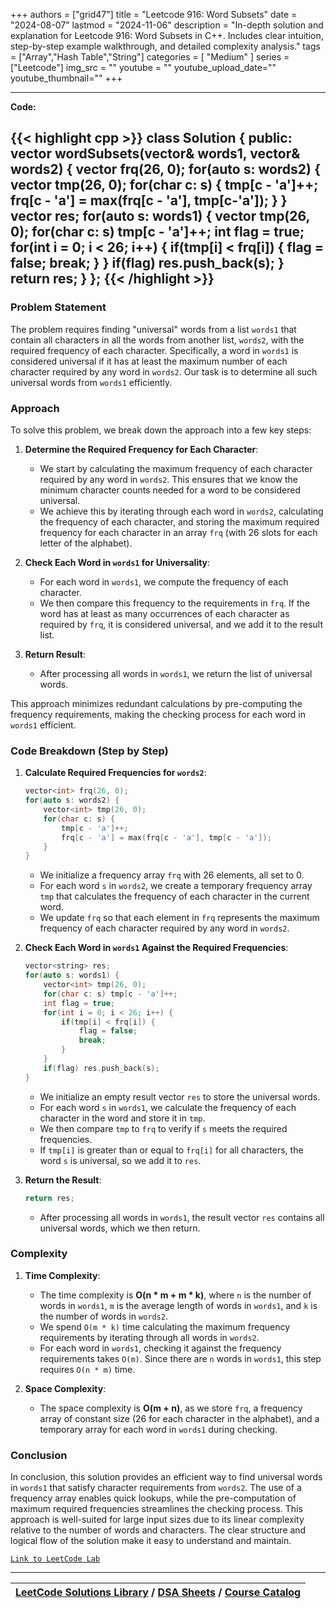 
+++
authors = ["grid47"]
title = "Leetcode 916: Word Subsets"
date = "2024-08-07"
lastmod = "2024-11-06"
description = "In-depth solution and explanation for Leetcode 916: Word Subsets in C++. Includes clear intuition, step-by-step example walkthrough, and detailed complexity analysis."
tags = ["Array","Hash Table","String"]
categories = [
    "Medium"
]
series = ["Leetcode"]
img_src = ""
youtube = ""
youtube_upload_date=""
youtube_thumbnail=""
+++



---
**Code:**

{{< highlight cpp >}}
class Solution {
public:
    vector<string> wordSubsets(vector<string>& words1, vector<string>& words2) {
        vector<int> frq(26, 0);
        for(auto s: words2) {
            vector<int> tmp(26, 0);
            for(char c: s) {
                tmp[c - 'a']++;
                frq[c - 'a'] = max(frq[c - 'a'], tmp[c-'a']);
            }
        }
        vector<string> res;
        for(auto s: words1) {
            vector<int> tmp(26, 0);
            for(char c: s) tmp[c - 'a']++;
            int flag = true;
            for(int i = 0; i < 26; i++) {
                if(tmp[i] < frq[i]) {
                    flag = false;
                    break;
                }
            }
            if(flag) res.push_back(s);
        }
        return res;
    }
};
{{< /highlight >}}
---

### Problem Statement

The problem requires finding "universal" words from a list `words1` that contain all characters in all the words from another list, `words2`, with the required frequency of each character. Specifically, a word in `words1` is considered universal if it has at least the maximum number of each character required by any word in `words2`. Our task is to determine all such universal words from `words1` efficiently.

### Approach

To solve this problem, we break down the approach into a few key steps:

1. **Determine the Required Frequency for Each Character**: 
   - We start by calculating the maximum frequency of each character required by any word in `words2`. This ensures that we know the minimum character counts needed for a word to be considered universal. 
   - We achieve this by iterating through each word in `words2`, calculating the frequency of each character, and storing the maximum required frequency for each character in an array `frq` (with 26 slots for each letter of the alphabet).

2. **Check Each Word in `words1` for Universality**:
   - For each word in `words1`, we compute the frequency of each character.
   - We then compare this frequency to the requirements in `frq`. If the word has at least as many occurrences of each character as required by `frq`, it is considered universal, and we add it to the result list.

3. **Return Result**: 
   - After processing all words in `words1`, we return the list of universal words.

This approach minimizes redundant calculations by pre-computing the frequency requirements, making the checking process for each word in `words1` efficient.

### Code Breakdown (Step by Step)

1. **Calculate Required Frequencies for `words2`**:
   ```cpp
   vector<int> frq(26, 0);
   for(auto s: words2) {
       vector<int> tmp(26, 0);
       for(char c: s) {
           tmp[c - 'a']++;
           frq[c - 'a'] = max(frq[c - 'a'], tmp[c - 'a']);
       }
   }
   ```
   - We initialize a frequency array `frq` with 26 elements, all set to 0.
   - For each word `s` in `words2`, we create a temporary frequency array `tmp` that calculates the frequency of each character in the current word.
   - We update `frq` so that each element in `frq` represents the maximum frequency of each character required by any word in `words2`.

2. **Check Each Word in `words1` Against the Required Frequencies**:
   ```cpp
   vector<string> res;
   for(auto s: words1) {
       vector<int> tmp(26, 0);
       for(char c: s) tmp[c - 'a']++;
       int flag = true;
       for(int i = 0; i < 26; i++) {
           if(tmp[i] < frq[i]) {
               flag = false;
               break;
           }
       }
       if(flag) res.push_back(s);
   }
   ```
   - We initialize an empty result vector `res` to store the universal words.
   - For each word `s` in `words1`, we calculate the frequency of each character in the word and store it in `tmp`.
   - We then compare `tmp` to `frq` to verify if `s` meets the required frequencies.
   - If `tmp[i]` is greater than or equal to `frq[i]` for all characters, the word `s` is universal, so we add it to `res`.

3. **Return the Result**:
   ```cpp
   return res;
   ```
   - After processing all words in `words1`, the result vector `res` contains all universal words, which we then return.

### Complexity

1. **Time Complexity**:
   - The time complexity is **O(n * m + m * k)**, where `n` is the number of words in `words1`, `m` is the average length of words in `words1`, and `k` is the number of words in `words2`.
   - We spend `O(m * k)` time calculating the maximum frequency requirements by iterating through all words in `words2`.
   - For each word in `words1`, checking it against the frequency requirements takes `O(m)`. Since there are `n` words in `words1`, this step requires `O(n * m)` time.

2. **Space Complexity**:
   - The space complexity is **O(m + n)**, as we store `frq`, a frequency array of constant size (26 for each character in the alphabet), and a temporary array for each word in `words1` during checking. 

### Conclusion

In conclusion, this solution provides an efficient way to find universal words in `words1` that satisfy character requirements from `words2`. The use of a frequency array enables quick lookups, while the pre-computation of maximum required frequencies streamlines the checking process. This approach is well-suited for large input sizes due to its linear complexity relative to the number of words and characters. The clear structure and logical flow of the solution make it easy to understand and maintain.

[`Link to LeetCode Lab`](https://leetcode.com/problems/word-subsets/description/)

---

| [LeetCode Solutions Library](https://grid47.xyz/leetcode/) / [DSA Sheets](https://grid47.xyz/sheets/) / [Course Catalog](https://grid47.xyz/courses/) |
| --- |
